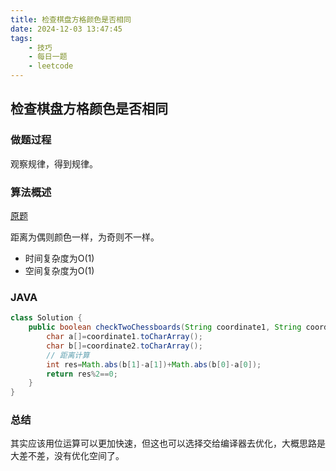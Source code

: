 ```yaml
---
title: 检查棋盘方格颜色是否相同
date: 2024-12-03 13:47:45
tags:
    - 技巧
    - 每日一题
    - leetcode
---
```


## 检查棋盘方格颜色是否相同
### 做题过程
观察规律，得到规律。

### 算法概述
[原题](https://leetcode.cn/problems/check-if-two-chessboard-squares-have-the-same-color/)

距离为偶则颜色一样，为奇则不一样。
- 时间复杂度为O(1)
- 空间复杂度为O(1)

### JAVA
```java
class Solution {
    public boolean checkTwoChessboards(String coordinate1, String coordinate2) {
        char a[]=coordinate1.toCharArray();
        char b[]=coordinate2.toCharArray();
        // 距离计算
        int res=Math.abs(b[1]-a[1])+Math.abs(b[0]-a[0]);
        return res%2==0;
    }
}
```

### 总结
其实应该用位运算可以更加快速，但这也可以选择交给编译器去优化，大概思路是大差不差，没有优化空间了。

 
